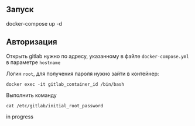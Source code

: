## Запуск
docker-compose up -d

## Авторизация
Открыть gitlab нужно по адресу, указанному в файле `docker-compose.yml` в параметре `hostname`

Логин `root`, для получения пароля нужно зайти в контейнер:

```
docker exec -it gitlab_container_id /bin/bash
```

Выполнить команду

```
cat /etc/gitlab/initial_root_password
```



in progress
